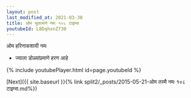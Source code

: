 ```yaml
---
layout: post
last_modified_at: 2021-03-30
title: ओम भूतात्मने नमः १०८ टाइम्स
youtubeId: L8DqhxnZ730
---
```

 
 
 ओम हरिनाकशायी नमः  
 
 -  ज्याला डोळ्यांप्रमाणे हरण आहे 
 
  
 
  
 
 
 
 
 
 


{% include youtubePlayer.html id=page.youtubeId %}
 
[Next]({{ site.baseurl }}{% link  split2/_posts/2015-05-21-ओम तस्मै नमः १०८ टाइम्स.md%})
 
